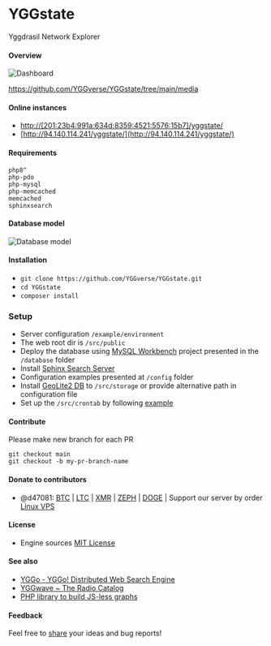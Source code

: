 # YGGstate
Yggdrasil Network Explorer

#### Overview

![Dashboard](https://github.com/YGGverse/YGGstate/blob/main/media/dashboard-page.png?raw=true)

https://github.com/YGGverse/YGGstate/tree/main/media

#### Online instances

* [http://[201:23b4:991a:634d:8359:4521:5576:15b7]/yggstate/](http://[201:23b4:991a:634d:8359:4521:5576:15b7]/yggstate/)
* [http://94.140.114.241/yggstate/](http://94.140.114.241/yggstate/)

#### Requirements

```
php8^
php-pdo
php-mysql
php-memcached
memcached
sphinxsearch
```
#### Database model

![Database model](https://github.com/YGGverse/YGGstate/blob/main/media/db-prototype.png?raw=true)

#### Installation

* `git clone https://github.com/YGGverse/YGGstate.git`
* `cd YGGstate`
* `composer install`

### Setup
* Server configuration `/example/environment`
* The web root dir is `/src/public`
* Deploy the database using [MySQL Workbench](https://www.mysql.com/products/workbench) project presented in the `/database` folder
* Install [Sphinx Search Server](https://sphinxsearch.com)
* Configuration examples presented at `/config` folder
* Install [GeoLite2 DB](https://www.maxmind.com) to `/src/storage` or provide alternative path in configuration file
* Set up the `/src/crontab` by following [example](https://github.com/YGGverse/YGGstate/blob/main/%20example/environment%20/crontab)

#### Contribute

Please make new branch for each PR

```
git checkout main
git checkout -b my-pr-branch-name
```

#### Donate to contributors

* @d47081: [BTC](https://www.blockchain.com/explorer/addresses/btc/bc1qngdf2kwty6djjqpk0ynkpq9wmlrmtm7e0c534y) | [LTC](https://live.blockcypher.com/ltc/address/LUSiqzKsfB1vBLvpu515DZktG9ioKqLyj7) | [XMR](835gSR1Uvka19gnWPkU2pyRozZugRZSPHDuFL6YajaAqjEtMwSPr4jafM8idRuBWo7AWD3pwFQSYRMRW9XezqrK4BEXBgXE) | [ZEPH](ZEPHsADHXqnhfWhXrRcXnyBQMucE3NM7Ng5ZVB99XwA38PTnbjLKpCwcQVgoie8EJuWozKgBiTmDFW4iY7fNEgSEWyAy4dotqtX) | [DOGE](https://dogechain.info/address/D5Sez493ibLqTpyB3xwQUspZvJ1cxEdRNQ) | Support our server by order [Linux VPS](https://www.yourserver.se/portal/aff.php?aff=610)

#### License
* Engine sources [MIT License](https://github.com/YGGverse/YGGstate/blob/main/LICENSE)

#### See also

* [YGGo - YGGo! Distributed Web Search Engine ](https://github.com/YGGverse/YGGo)
* [YGGwave ~ The Radio Catalog](https://github.com/YGGverse/YGGwave)
* [PHP library to build JS-less graphs](https://github.com/YGGverse/graph-php)

#### Feedback

Feel free to [share](https://github.com/YGGverse/YGGstate/issues) your ideas and bug reports!